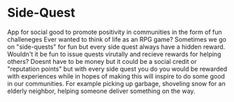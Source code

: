 # Side-Quest
App for social good to promote positivity in communities in the form of fun challeneges
Ever wanted to think of life as an RPG game? Sometimes we go on "side-quests" for fun but every side quest always have a hidden reward. Wouldn't it be fun to issue quests virutally and recieve rewards for helping others? Doesnt have to be money but it could be a social credit or "reputation points" but with every side quest you do you would be rewarded with experiences while in hopes of making this will inspire to do some good in our communities. For example picking up garbage, shoveling snow for an elderly neighbor, helping someone deliver something on the way.
